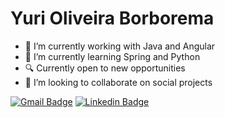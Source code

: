   # Yuri Oliveira Borborema

- 🔭 I’m currently working with Java and Angular
- 🌱 I’m currently learning Spring and Python
- 🔍 Currently open to new opportunities
- 👯 I’m looking to collaborate on social projects

[![Gmail Badge](https://img.shields.io/badge/-Gmail-c14438?style=flat-square&logo=Gmail&logoColor=white&link=mailto:yuriborborema10@gmail.com)](mailto:yuriborborema10@gmail.com)
[![Linkedin Badge](https://img.shields.io/badge/-LinkedIn-blue?style=flat-square&logo=Linkedin&logoColor=white&link=https://www.linkedin.com/in/yuri-borborema-792443a3/)](https://www.linkedin.com/in/yuri-borborema-792443a3/)

<!--https://dev.to/yuriborborema-->
